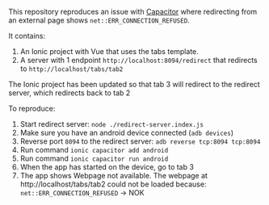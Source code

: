 This repository reproduces an issue with [Capacitor](https://capacitorjs.com/) where redirecting from an external page shows `net::ERR_CONNECTION_REFUSED`.

It contains:
1. An Ionic project with Vue that uses the tabs template.
2. A server with 1 endpoint `http://localhost:8094/redirect` that redirects to `http://localhost/tabs/tab2`

The Ionic project has been updated so that tab 3 will redirect to the redirect server, which redirects back to tab 2

To reproduce:
1. Start redirect server: `node ./redirect-server.index.js`
2. Make sure you have an android device connected (`adb devices`)
3. Reverse port `8094` to the redirect server: `adb reverse tcp:8094 tcp:8094`
4. Run command `ionic capacitor add android`
5. Run command `ionic capacitor run android`
6. When the app has started on the device, go to tab 3
7. The app shows Webpage not available. The webpage at http://localhost/tabs/tab2 could not be loaded because: `net::ERR_CONNECTION_REFUSED` -> NOK
